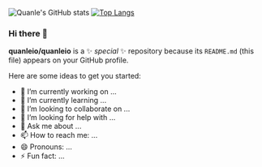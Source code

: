 
![Quanle's GitHub stats](https://github-readme-stats.vercel.app/api?username=quanleio&show_icons=true&theme=radical)
[![Top Langs](https://github-readme-stats.vercel.app/api/top-langs/?username=quanleio&layout=compact)](https://github.com/quanleio/github-readme-stats)

### Hi there 👋


**quanleio/quanleio** is a ✨ _special_ ✨ repository because its `README.md` (this file) appears on your GitHub profile.

Here are some ideas to get you started:

- 🔭 I’m currently working on ...
- 🌱 I’m currently learning ...
- 👯 I’m looking to collaborate on ...
- 🤔 I’m looking for help with ...
- 💬 Ask me about ...
- 📫 How to reach me: ...
- 😄 Pronouns: ...
- ⚡ Fun fact: ...

